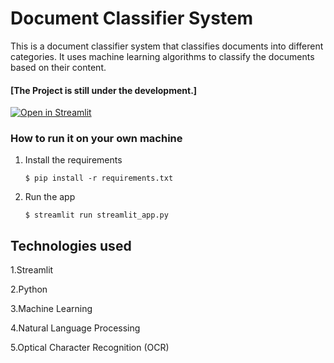 # Document Classifier System

This is a document classifier system that classifies documents into different categories. It uses machine learning algorithms to classify the documents based on their content.


#### [The Project is still under the development.]


[![Open in Streamlit](https://static.streamlit.io/badges/streamlit_badge_black_white.svg)](https://blank-app-template.streamlit.app/)

### How to run it on your own machine

1. Install the requirements

   ```
   $ pip install -r requirements.txt
   ```

2. Run the app

   ```
   $ streamlit run streamlit_app.py
   ```

## Technologies used

1.Streamlit

2.Python

3.Machine Learning

4.Natural Language Processing

5.Optical Character Recognition (OCR)
